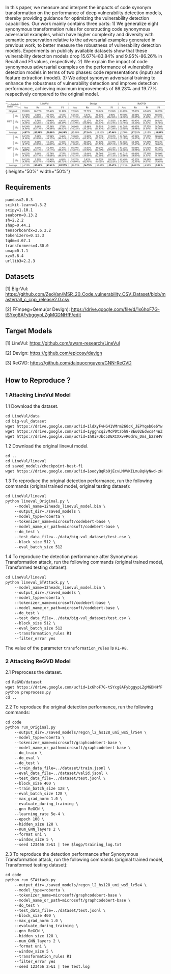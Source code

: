 In this paper, we measure and interpret the impacts of code synonym transformation on the performance of deep vulnerability detection models, thereby providing guidance for optimizing the vulnerability detection capabilities. Our work mainly contains three parts: 1) We generalize eight synonymous transformation rules for constructing code synonymous adversarial examples, which have higher complexity and diversity with semantic preservation relative to the adversarial examples generated in previous work, to better measure the robustness of vulnerability detection models. Experiments on publicly available datasets show that these vulnerability detection models drop 15.67%-83.84% and 9.95%-86.26% in Recall and F1 values, respectively. 2) We explain the impact of code synonymous adversarial examples on the performance of vulnerability detection models in terms of two phases: code representations (input) and feature extraction (model). 3) We adopt synonym adversarial training to enhance the robustness of vulnerability detection and improve detection performance, achieving maximum improvements of 86.23% and 19.77% respectively compared to the original model.

![](https://github.com/DataAvailable/STAttack/blob/main/Figures/Figure1.png?raw=true){:height="50%" width="50%"}

## Requirements
```
pandas=2.0.3
scikit-learn=1.3.2
scipy=1.10.1
seaborn=0.13.2
sh=2.2.2
shap=0.44.1
tensorboardx=2.6.2.2
tokenizers=0.13.3
tqdm=4.67.1
transformers=4.30.0
umap=0.1.1
xz=5.6.4
urllib3=2.2.3
```
## Datasets
[1] Big-Vul: https://github.com/ZeoVan/MSR_20_Code_vulnerability_CSV_Dataset/blob/master/all_c_cpp_release2.0.csv

[2] FFmpeg+Qemu(or Devign): https://drive.google.com/file/d/1x6hoF7G-tSYxg8AFybggypLZgMGDNHfF/edit

## Target Models
[1] LineVul: https://github.com/awsm-research/LineVul

[2] Devign: https://github.com/epicosy/devign

[3] ReGVD: https://github.com/daiquocnguyen/GNN-ReGVD

## How to Reproduce？

### 1 Attacking LineVul Model
1.1 Download the dataset.
```
cd LineVul/data
cd big-vul_dataset
wget https://drive.google.com/uc?id=1ldXyFvHG41VMrm260cK_JEPYqeb6e6Yw
wget https://drive.google.com/uc?id=1yggncqivMcP0tzbh8-8Eu02Edwcs44WZ
wget https://drive.google.com/uc?id=1h0iFJbc5DGXCXXvvR6dru_Dms_b2zW4V
```

1.2 Download the original linevul model.
```
cd ..
cd LineVul/linevul
cd saved_models/checkpoint-best-f1
wget https://drive.google.com/uc?id=1oodyQqRb9jEcvLMVVKILmu8qHyNwd-zH
```

1.3 To reproduce the original detection performance, run the following commands (original trained model, original testing dataset):
```
cd LineVul/linevul
python linevul_Original.py \
    --model_name=12heads_linevul_model.bin \
    --output_dir=./saved_models \
    --model_type=roberta \
    --tokenizer_name=microsoft/codebert-base \
    --model_name_or_path=microsoft/codebert-base \
    --do_test \
    --test_data_file=../data/big-vul_dataset/test.csv \
    --block_size 512 \
    --eval_batch_size 512
```

1.4 To reproduce the detection performance after Synonymous Transformation attack, run the following commands (original trained model, Transformed testing dataset):
```
cd LineVul/linevul
python linevul_STAttack.py \
    --model_name=12heads_linevul_model.bin \
    --output_dir=./saved_models \
    --model_type=roberta \
    --tokenizer_name=microsoft/codebert-base \
    --model_name_or_path=microsoft/codebert-base \
    --do_test \
    --test_data_file=../data/big-vul_dataset/test.csv \
    --block_size 512 \
    --eval_batch_size 512
    --transformation_rules R1
    --filter_error yes
```
The value of the parameter `transformation_rules` is `R1-R8`.

### 2 Attacking ReGVD Model
2.1 Preprocess the dataset.
```
cd ReGVD/dataset
wget https://drive.google.com/uc?id=1x6hoF7G-tSYxg8AFybggypLZgMGDNHfF
python preprocess.py
cd ..
```

2.2 To reproduce the original detection performance, run the following commands:
```
cd code
python run_Original.py 
	--output_dir=./saved_models/regcn_l2_hs128_uni_ws5_lr5e4 \
	--model_type=roberta \
	--tokenizer_name=microsoft/graphcodebert-base \
	--model_name_or_path=microsoft/graphcodebert-base \
	--do_train \
	--do_eval \
	--do_test \
	--train_data_file=../dataset/train.jsonl \
	--eval_data_file=../dataset/valid.jsonl \
	--test_data_file=../dataset/test.jsonl \
	--block_size 400 \
	--train_batch_size 128 \
	--eval_batch_size 128 \
	--max_grad_norm 1.0 \
	--evaluate_during_training \
	--gnn ReGCN \
	--learning_rate 5e-4 \
	--epoch 100 \
	--hidden_size 128 \
	--num_GNN_layers 2 \
	--format uni \
	--window_size 5 \
	--seed 123456 2>&1 | tee $logp/training_log.txt
```

2.3 To reproduce the detection performance after Synonymous Transformation attack, run the following commands (original trained model, Transformed testing dataset):
```
cd code
python run_STAttack.py
	--output_dir=./saved_models/regcn_l2_hs128_uni_ws5_lr5e4 \
	--model_type=roberta \
	--tokenizer_name=microsoft/graphcodebert-base \
	--model_name_or_path=microsoft/graphcodebert-base \
	--do_test \
	--test_data_file=../dataset/test.jsonl \
	--block_size 400 \
	--max_grad_norm 1.0 \
	--evaluate_during_training \
	--gnn ReGCN \
	--hidden_size 128 \
	--num_GNN_layers 2 \
	--format uni \
	--window_size 5 \
	--transformation_rules R1
	--filter_error yes
	--seed 123456 2>&1 | tee test.log
```








